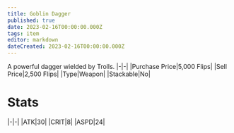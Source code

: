 ```yaml
---
title: Goblin Dagger
published: true
date: 2023-02-16T00:00:00.000Z
tags: item
editor: markdown
dateCreated: 2023-02-16T00:00:00.000Z
---
```


A powerful dagger wielded by Trolls.
|-|-|
|Purchase Price|5,000 Flips|
|Sell Price|2,500 Flips|
|Type|Weapon|
|Stackable|No|

# Stats
|-|-|
|ATK|30|
|CRIT|8|
|ASPD|24|
